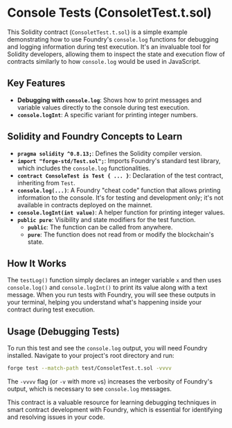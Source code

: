 # Console Tests (ConsoletTest.t.sol)

This Solidity contract (`ConsoletTest.t.sol`) is a simple example demonstrating how to use Foundry's `console.log` functions for debugging and logging information during test execution. It's an invaluable tool for Solidity developers, allowing them to inspect the state and execution flow of contracts similarly to how `console.log` would be used in JavaScript.

## Key Features

*   **Debugging with `console.log`**: Shows how to print messages and variable values directly to the console during test execution.
*   **`console.logInt`**: A specific variant for printing integer numbers.

## Solidity and Foundry Concepts to Learn

*   **`pragma solidity ^0.8.13;`**: Defines the Solidity compiler version.
*   **`import "forge-std/Test.sol";`**: Imports Foundry's standard test library, which includes the `console.log` functionalities.
*   **`contract ConsoleTest is Test { ... }`**: Declaration of the test contract, inheriting from `Test`.
*   **`console.log(...)`**: A Foundry "cheat code" function that allows printing information to the console. It's for testing and development only; it's not available in contracts deployed on the mainnet.
*   **`console.logInt(int value)`**: A helper function for printing integer values.
*   **`public pure`**: Visibility and state modifiers for the test function.
    *   **`public`**: The function can be called from anywhere.
    *   **`pure`**: The function does not read from or modify the blockchain's state.

## How It Works

The `testLog()` function simply declares an integer variable `x` and then uses `console.log()` and `console.logInt()` to print its value along with a text message. When you run tests with Foundry, you will see these outputs in your terminal, helping you understand what's happening inside your contract during test execution.

## Usage (Debugging Tests)

To run this test and see the `console.log` output, you will need Foundry installed. Navigate to your project's root directory and run:

```bash
forge test --match-path test/ConsoletTest.t.sol -vvvv
```

The `-vvvv` flag (or `-v` with more `v`s) increases the verbosity of Foundry's output, which is necessary to see `console.log` messages.

This contract is a valuable resource for learning debugging techniques in smart contract development with Foundry, which is essential for identifying and resolving issues in your code.
